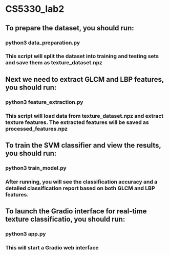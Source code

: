 # CS5330_lab2

## To prepare the dataset, you should run:
### python3 data_preparation.py
### This script will split the dataset into training and testing sets and save them as texture_dataset.npz

## Next we need to extract GLCM and LBP features, you should run:
### python3 feature_extraction.py
### This script will load data from texture_dataset.npz and extract texture features. The extracted features will be saved as processed_features.npz

## To train the SVM classifier and view the results, you should run:
### python3 train_model.py
### After running, you will see the classification accuracy and a detailed classification report based on both GLCM and LBP features.

## To launch the Gradio interface for real-time texture classificatio, you should run:
### python3 app.py
### This will start a Gradio web interface
